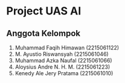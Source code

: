 # Project UAS AI

## Anggota Kelompok

1. Muhammad Faqih Himawan (2215061122)
2. M. Ayustio Riswansyah (2215061046)
3. Muhammad Azka Naufal (2215061066)
4. Aloysius Andre N. H. M. (2215061223)
5. Kenedy Ale Jery Pratama (2215061010)
